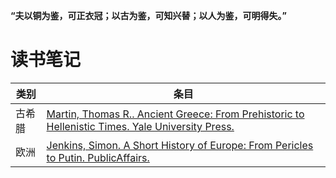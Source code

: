 **“夫以铜为鉴，可正衣冠；以古为鉴，可知兴替；以人为鉴，可明得失。”**



# 读书笔记

| 类别   | 条目                                                         |
| ------ | ------------------------------------------------------------ |
| 古希腊 | [Martin, Thomas R.. Ancient Greece: From Prehistoric to Hellenistic Times. Yale University Press.](https://github.com/kenkaku/history/blob/main/古希腊/古希腊简史-Martin.md) |
| 欧洲   | [Jenkins, Simon. A Short History of Europe: From Pericles to Putin. PublicAffairs.](https://github.com/kenkaku/history/blob/main/欧洲通史/欧洲简史-Jenkins.md) |
